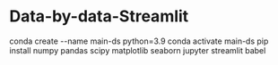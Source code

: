 # Data-by-data-Streamlit
conda create --name main-ds python=3.9
conda activate main-ds
pip install numpy pandas scipy matplotlib seaborn jupyter streamlit babel
